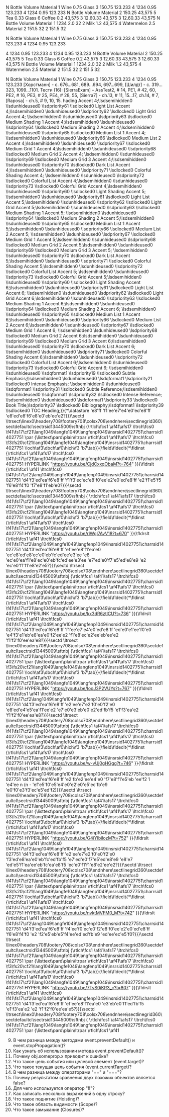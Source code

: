 N Bottle Volume Material 
1 Wine 0.75 Glass
3 150.75 123.233
4 1234 0.95 123.233
4 1234 0.95 123.233
N Bottle Volume Material 
2 150.25 43,575
5 Tea 0.33 Glass
6 Coffee 0.2 43,575
3 12.60.33 43,575
3 12.60.33 43,575
N Bottle Volume Material 
1 1234 2.0 32
2 Milk 1.2 43,575
4 Watermelon 2.5 Material
2 151.5 32
2 151.5 32

N Bottle Volume Material 
1 Wine 0.75 Glass
3 150.75 123.233
4 1234 0.95 123.233
4 1234 0.95 123.233

4 1234 0.95 123.233
4 1234 0.95 123.233
N Bottle Volume Material 
2 150.25 43,575
5 Tea 0.33 Glass
6 Coffee 0.2 43,575
3 12.60.33 43,575
3 12.60.33 43,575
N Bottle Volume Material 
1 1234 2.0 32
2 Milk 1.2 43,575
4 Watermelon 2.5 Material
2 151.5 32
2 151.5 32

N Bottle Volume Material 
1 Wine 0.75 Glass
3 150.75 123.233
4 1234 0.95 123.233
 [Хорстманн] - с. 676…681, 689…694, 697…699,
 [Шилдт] - c. 319…323, 1099…1101.
Тести (16): [SierraExam] – AssTest2, # 14,
 PE1, # 42, 60,
 PE2, # 16, 
 PE3, # 25,
 PE4, # 28, 55, 
 [Sierra7] - ch.13, # 11, 15…17, 
ch.14, # 7,
 [Raposa] - ch.5, # 9, 10, 15. 
hading Accent 4;\lsdsemihidden0 \lsdunhideused0 \lsdpriority61 \lsdlocked0 Light List Accent 4;\lsdsemihidden0 \lsdunhideused0 \lsdpriority62 \lsdlocked0 Light Grid Accent 4;
\lsdsemihidden0 \lsdunhideused0 \lsdpriority63 \lsdlocked0 Medium Shading 1 Accent 4;\lsdsemihidden0 \lsdunhideused0 \lsdpriority64 \lsdlocked0 Medium Shading 2 Accent 4;\lsdsemihidden0 \lsdunhideused0 \lsdpriority65 \lsdlocked0 Medium List 1 Accent 4;
\lsdsemihidden0 \lsdunhideused0 \lsdpriority66 \lsdlocked0 Medium List 2 Accent 4;\lsdsemihidden0 \lsdunhideused0 \lsdpriority67 \lsdlocked0 Medium Grid 1 Accent 4;\lsdsemihidden0 \lsdunhideused0 \lsdpriority68 \lsdlocked0 Medium Grid 2 Accent 4;
\lsdsemihidden0 \lsdunhideused0 \lsdpriority69 \lsdlocked0 Medium Grid 3 Accent 4;\lsdsemihidden0 \lsdunhideused0 \lsdpriority70 \lsdlocked0 Dark List Accent 4;\lsdsemihidden0 \lsdunhideused0 \lsdpriority71 \lsdlocked0 Colorful Shading Accent 4;
\lsdsemihidden0 \lsdunhideused0 \lsdpriority72 \lsdlocked0 Colorful List Accent 4;\lsdsemihidden0 \lsdunhideused0 \lsdpriority73 \lsdlocked0 Colorful Grid Accent 4;\lsdsemihidden0 \lsdunhideused0 \lsdpriority60 \lsdlocked0 Light Shading Accent 5;
\lsdsemihidden0 \lsdunhideused0 \lsdpriority61 \lsdlocked0 Light List Accent 5;\lsdsemihidden0 \lsdunhideused0 \lsdpriority62 \lsdlocked0 Light Grid Accent 5;\lsdsemihidden0 \lsdunhideused0 \lsdpriority63 \lsdlocked0 Medium Shading 1 Accent 5;
\lsdsemihidden0 \lsdunhideused0 \lsdpriority64 \lsdlocked0 Medium Shading 2 Accent 5;\lsdsemihidden0 \lsdunhideused0 \lsdpriority65 \lsdlocked0 Medium List 1 Accent 5;\lsdsemihidden0 \lsdunhideused0 \lsdpriority66 \lsdlocked0 Medium List 2 Accent 5;
\lsdsemihidden0 \lsdunhideused0 \lsdpriority67 \lsdlocked0 Medium Grid 1 Accent 5;\lsdsemihidden0 \lsdunhideused0 \lsdpriority68 \lsdlocked0 Medium Grid 2 Accent 5;\lsdsemihidden0 \lsdunhideused0 \lsdpriority69 \lsdlocked0 Medium Grid 3 Accent 5;
\lsdsemihidden0 \lsdunhideused0 \lsdpriority70 \lsdlocked0 Dark List Accent 5;\lsdsemihidden0 \lsdunhideused0 \lsdpriority71 \lsdlocked0 Colorful Shading Accent 5;\lsdsemihidden0 \lsdunhideused0 \lsdpriority72 \lsdlocked0 Colorful List Accent 5;
\lsdsemihidden0 \lsdunhideused0 \lsdpriority73 \lsdlocked0 Colorful Grid Accent 5;\lsdsemihidden0 \lsdunhideused0 \lsdpriority60 \lsdlocked0 Light Shading Accent 6;\lsdsemihidden0 \lsdunhideused0 \lsdpriority61 \lsdlocked0 Light List Accent 6;
\lsdsemihidden0 \lsdunhideused0 \lsdpriority62 \lsdlocked0 Light Grid Accent 6;\lsdsemihidden0 \lsdunhideused0 \lsdpriority63 \lsdlocked0 Medium Shading 1 Accent 6;\lsdsemihidden0 \lsdunhideused0 \lsdpriority64 \lsdlocked0 Medium Shading 2 Accent 6;
\lsdsemihidden0 \lsdunhideused0 \lsdpriority65 \lsdlocked0 Medium List 1 Accent 6;\lsdsemihidden0 \lsdunhideused0 \lsdpriority66 \lsdlocked0 Medium List 2 Accent 6;\lsdsemihidden0 \lsdunhideused0 \lsdpriority67 \lsdlocked0 Medium Grid 1 Accent 6;
\lsdsemihidden0 \lsdunhideused0 \lsdpriority68 \lsdlocked0 Medium Grid 2 Accent 6;\lsdsemihidden0 \lsdunhideused0 \lsdpriority69 \lsdlocked0 Medium Grid 3 Accent 6;\lsdsemihidden0 \lsdunhideused0 \lsdpriority70 \lsdlocked0 Dark List Accent 6;
\lsdsemihidden0 \lsdunhideused0 \lsdpriority71 \lsdlocked0 Colorful Shading Accent 6;\lsdsemihidden0 \lsdunhideused0 \lsdpriority72 \lsdlocked0 Colorful List Accent 6;\lsdsemihidden0 \lsdunhideused0 \lsdpriority73 \lsdlocked0 Colorful Grid Accent 6;
\lsdsemihidden0 \lsdunhideused0 \lsdqformat1 \lsdpriority19 \lsdlocked0 Subtle Emphasis;\lsdsemihidden0 \lsdunhideused0 \lsdqformat1 \lsdpriority21 \lsdlocked0 Intense Emphasis;
\lsdsemihidden0 \lsdunhideused0 \lsdqformat1 \lsdpriority31 \lsdlocked0 Subtle Reference;\lsdsemihidden0 \lsdunhideused0 \lsdqformat1 \lsdpriority32 \lsdlocked0 Intense Reference;
\lsdsemihidden0 \lsdunhideused0 \lsdqformat1 \lsdpriority33 \lsdlocked0 Book Title;\lsdpriority37 \lsdlocked0 Bibliography;\lsdqformat1 \lsdpriority39 \lsdlocked0 TOC Heading;}}{\*\datastore 
'e8\'ff \'f1\'ee\'e7\'e4\'e0\'ed\'e8\'ff \'e8\'ed\'e8\'f6\'e8\'e0\'eb\'ee\'e2?}}}\sectd \ltrsect\linex0\headery708\footery708\colsx708\endnhere\sectlinegrid360\sectdefaultcl\sectrsid13445009\sftnbj {\rtlch\fcs1 \af41\afs17 
\ltrch\fcs0 \f41\fs17\cf21\lang1049\langfe1049\langfenp1049\insrsid14027751\charrsid14027751 
\par {\listtext\pard\plain\ltrpar \rtlch\fcs1 \af41\afs17 \ltrch\fcs0 \f3\fs20\cf21\lang1049\langfe1049\langfenp1049\insrsid14027751\charrsid14027751 \loch\af3\dbch\af0\hich\f3 \'b7\tab}}{\field\fldedit{\*\fldinst {\rtlch\fcs1 \af41\afs17 \ltrch\fcs0 
\f41\fs17\cf21\lang1049\langfe1049\langfenp1049\insrsid14027751\charrsid14027751  HYPERLINK "https://youtu.be/CjdCxxqObaM?t=764" }}{\fldrslt {\rtlch\fcs1 \af41 \ltrch\fcs0 \f41\fs17\cf2\lang1049\langfe1049\langfenp1049\insrsid14027751\charrsid14027751 
\'d4\'f3\'ed\'ea\'f6\'e8\'ff \'f1\'f3\'ec\'ec\'e8\'f0\'ee\'e2\'e0\'ed\'e8\'ff \'e2\'f1\'e5\'f5 \'f6\'e8\'f4\'f0 \'f7\'e8\'f1\'eb\'e0?}}}\sectd \ltrsect\linex0\headery708\footery708\colsx708\endnhere\sectlinegrid360\sectdefaultcl\sectrsid13445009\sftnbj {
\rtlch\fcs1 \af41\afs17 \ltrch\fcs0 \f41\fs17\cf21\lang1049\langfe1049\langfenp1049\insrsid14027751\charrsid14027751 
\par {\listtext\pard\plain\ltrpar \rtlch\fcs1 \af41\afs17 \ltrch\fcs0 \f3\fs20\cf21\lang1049\langfe1049\langfenp1049\insrsid14027751\charrsid14027751 \loch\af3\dbch\af0\hich\f3 \'b7\tab}}{\field\fldedit{\*\fldinst {\rtlch\fcs1 \af41\afs17 \ltrch\fcs0 
\f41\fs17\cf21\lang1049\langfe1049\langfenp1049\insrsid14027751\charrsid14027751  HYPERLINK "https://youtu.be/rlWgI7AvV18?t=670" }}{\fldrslt {\rtlch\fcs1 \af41 \ltrch\fcs0 \f41\fs17\cf2\lang1049\langfe1049\langfenp1049\insrsid14027751\charrsid14027751 
\'d4\'f3\'ed\'ea\'f6\'e8\'ff \'ef\'ee\'e8\'f1\'ea\'e0 \'ec\'e8\'ed\'e8\'ec\'e0\'eb\'fc\'ed\'ee\'e3\'ee \'e8 \'ec\'e0\'ea\'f1\'e8\'ec\'e0\'eb\'fc\'ed\'ee\'e3\'ee \'e7\'ed\'e0\'f7\'e5\'ed\'e8\'e9 \'e2 \'ec\'e0\'f1\'f1\'e8\'e2\'e5?}}}\sectd \ltrsect
\linex0\headery708\footery708\colsx708\endnhere\sectlinegrid360\sectdefaultcl\sectrsid13445009\sftnbj {\rtlch\fcs1 \af41\afs17 \ltrch\fcs0 \f41\fs17\cf21\lang1049\langfe1049\langfenp1049\insrsid14027751\charrsid14027751 
\par {\listtext\pard\plain\ltrpar \rtlch\fcs1 \af41\afs17 \ltrch\fcs0 \f3\fs20\cf21\lang1049\langfe1049\langfenp1049\insrsid14027751\charrsid14027751 \loch\af3\dbch\af0\hich\f3 \'b7\tab}}{\field\fldedit{\*\fldinst {\rtlch\fcs1 \af41\afs17 \ltrch\fcs0 
\f41\fs17\cf21\lang1049\langfe1049\langfenp1049\insrsid14027751\charrsid14027751  HYPERLINK "https://youtu.be/kx3dR6ztICU?t=736" }}{\fldrslt {\rtlch\fcs1 \af41 \ltrch\fcs0 \f41\fs17\cf2\lang1049\langfe1049\langfenp1049\insrsid14027751\charrsid14027751 
\'d4\'f3\'ed\'ea\'f6\'e8\'ff \'f1\'ee\'e7\'e4\'e0\'ed\'e8\'ff \'ed\'e0\'e1\'ee\'f0\'e0 \'e4\'f3\'e1\'eb\'e8\'ea\'e0\'f2\'ee\'e2 \'f1\'e8\'ec\'e2\'ee\'eb\'ee\'e2 \'f1\'f2\'f0\'ee\'ea\'e8?}}}\sectd \ltrsect
\linex0\headery708\footery708\colsx708\endnhere\sectlinegrid360\sectdefaultcl\sectrsid13445009\sftnbj {\rtlch\fcs1 \af41\afs17 \ltrch\fcs0 \f41\fs17\cf21\lang1049\langfe1049\langfenp1049\insrsid14027751\charrsid14027751 
\par {\listtext\pard\plain\ltrpar \rtlch\fcs1 \af41\afs17 \ltrch\fcs0 \f3\fs20\cf21\lang1049\langfe1049\langfenp1049\insrsid14027751\charrsid14027751 \loch\af3\dbch\af0\hich\f3 \'b7\tab}}{\field\fldedit{\*\fldinst {\rtlch\fcs1 \af41\afs17 \ltrch\fcs0 
\f41\fs17\cf21\lang1049\langfe1049\langfenp1049\insrsid14027751\charrsid14027751  HYPERLINK "https://youtu.be/IooJ3P2VUYs?t=767" }}{\fldrslt {\rtlch\fcs1 \af41 \ltrch\fcs0 \f41\fs17\cf2\lang1049\langfe1049\langfenp1049\insrsid14027751\charrsid14027751 
\'d4\'f3\'ed\'ea\'f6\'e8\'ff \'e2\'ee\'e7\'e2\'f0\'e0\'f2\'e0 \'e8\'ed\'e4\'e5\'ea\'f1\'ee\'e2 \'e7\'e0\'e3\'eb\'e0\'e2\'ed\'fb\'f5 \'e1\'f3\'ea\'e2 \'f1\'f2\'f0\'ee\'ea\'e8?}}}\sectd \ltrsect
\linex0\headery708\footery708\colsx708\endnhere\sectlinegrid360\sectdefaultcl\sectrsid13445009\sftnbj {\rtlch\fcs1 \af41\afs17 \ltrch\fcs0 \f41\fs17\cf21\lang1049\langfe1049\langfenp1049\insrsid14027751\charrsid14027751 
\par {\listtext\pard\plain\ltrpar \rtlch\fcs1 \af41\afs17 \ltrch\fcs0 \f3\fs20\cf21\lang1049\langfe1049\langfenp1049\insrsid14027751\charrsid14027751 \loch\af3\dbch\af0\hich\f3 \'b7\tab}}{\field\fldedit{\*\fldinst {\rtlch\fcs1 \af41\afs17 \ltrch\fcs0 
\f41\fs17\cf21\lang1049\langfe1049\langfenp1049\insrsid14027751\charrsid14027751  HYPERLINK "https://youtu.be/w-vUj0gHGgg?t=746" }}{\fldrslt {\rtlch\fcs1 \af41 \ltrch\fcs0 \f41\fs17\cf2\lang1049\langfe1049\langfenp1049\insrsid14027751\charrsid14027751 
\'d4\'f3\'ed\'ea\'f6\'e8\'ff \'e2\'fb\'e2\'ee\'e4\'e0 \'f7\'e8\'f1\'e5\'eb \'ee\'f2 1 \'e4\'ee n (n - \'ef\'e5\'f0\'e5\'e4\'e0\'e2\'e0\'e5\'ec\'fb\'e9 \'e0\'f0\'e3\'f3\'ec\'e5\'ed\'f2)}}}\sectd \ltrsect
\linex0\headery708\footery708\colsx708\endnhere\sectlinegrid360\sectdefaultcl\sectrsid13445009\sftnbj {\rtlch\fcs1 \af41\afs17 \ltrch\fcs0 \f41\fs17\cf21\lang1049\langfe1049\langfenp1049\insrsid14027751\charrsid14027751 
\par {\listtext\pard\plain\ltrpar \rtlch\fcs1 \af41\afs17 \ltrch\fcs0 \f3\fs20\cf21\lang1049\langfe1049\langfenp1049\insrsid14027751\charrsid14027751 \loch\af3\dbch\af0\hich\f3 \'b7\tab}}{\field\fldedit{\*\fldinst {\rtlch\fcs1 \af41\afs17 \ltrch\fcs0 
\f41\fs17\cf21\lang1049\langfe1049\langfenp1049\insrsid14027751\charrsid14027751  HYPERLINK "https://youtu.be/G4iYlbilozM?t=752" }}{\fldrslt {\rtlch\fcs1 \af41 \ltrch\fcs0 \f41\fs17\cf2\lang1049\langfe1049\langfenp1049\insrsid14027751\charrsid14027751 
\'d4\'f3\'ed\'ea\'f6\'e8\'ff \'e2\'ee\'e7\'e2\'f0\'e0\'f2\'e0 \'f3\'ed\'e8\'ea\'e0\'eb\'fc\'ed\'fb\'f5 \'e7\'ed\'e0\'f7\'e5\'ed\'e8\'e9 \'e8\'e7 \'ed\'e5\'f1\'ea\'ee\'eb\'fc\'ea\'e8\'f5 \'ec\'e0\'f1\'f1\'e8\'e2\'ee\'e2?}}}\sectd \ltrsect
\linex0\headery708\footery708\colsx708\endnhere\sectlinegrid360\sectdefaultcl\sectrsid13445009\sftnbj {\rtlch\fcs1 \af41\afs17 \ltrch\fcs0 \f41\fs17\cf21\lang1049\langfe1049\langfenp1049\insrsid14027751\charrsid14027751 
\par {\listtext\pard\plain\ltrpar \rtlch\fcs1 \af41\afs17 \ltrch\fcs0 \f3\fs20\cf21\lang1049\langfe1049\langfenp1049\insrsid14027751\charrsid14027751 \loch\af3\dbch\af0\hich\f3 \'b7\tab}}{\field\fldedit{\*\fldinst {\rtlch\fcs1 \af41\afs17 \ltrch\fcs0 
\f41\fs17\cf21\lang1049\langfe1049\langfenp1049\insrsid14027751\charrsid14027751  HYPERLINK "https://youtu.be/nvktMVFM0_M?t=742" }}{\fldrslt {\rtlch\fcs1 \af41 \ltrch\fcs0 \f41\fs17\cf2\lang1049\langfe1049\langfenp1049\insrsid14027751\charrsid14027751 
\'d4\'f3\'ed\'ea\'f6\'e8\'ff \'f4\'ee\'f0\'ec\'e0\'f2\'e8\'f0\'ee\'e2\'e0\'ed\'e8\'ff \'f6\'e8\'f4\'f0 \'e2 \'f2\'e5\'eb\'e5\'f4\'ee\'ed\'ed\'fb\'e9 \'ed\'ee\'ec\'e5\'f0?}}}\sectd \ltrsect
\linex0\headery708\footery708\colsx708\endnhere\sectlinegrid360\sectdefaultcl\sectrsid13445009\sftnbj {\rtlch\fcs1 \af41\afs17 \ltrch\fcs0 \f41\fs17\cf21\lang1049\langfe1049\langfenp1049\insrsid14027751\charrsid14027751 
\par {\listtext\pard\plain\ltrpar \rtlch\fcs1 \af41\afs17 \ltrch\fcs0 \f3\fs20\cf21\lang1049\langfe1049\langfenp1049\insrsid14027751\charrsid14027751 \loch\af3\dbch\af0\hich\f3 \'b7\tab}}{\field\fldedit{\*\fldinst {\rtlch\fcs1 \af41\afs17 \ltrch\fcs0 
\f41\fs17\cf21\lang1049\langfe1049\langfenp1049\insrsid14027751\charrsid14027751  HYPERLINK "https://youtu.be/7TvS0iKR3_c?t=807" }}{\fldrslt {\rtlch\fcs1 \af41 \ltrch\fcs0 \f41\fs17\cf2\lang1049\langfe1049\langfenp1049\insrsid14027751\charrsid14027751 
\'d4\'f3\'ed\'ea\'f6\'e8\'ff \'ef\'ee\'e8\'f1\'ea\'e0 \'e3\'eb\'e0\'f1\'ed\'fb\'f5 \'e1\'f3\'ea\'e2 \'e2 \'f1\'f2\'f0\'ee\'ea\'e5?}}}\sectd \ltrsect\linex0\headery708\footery708\colsx708\endnhere\sectlinegrid360\sectdefaultcl\sectrsid13445009\sftnbj {
\rtlch\fcs1 \af41\afs17 \ltrch\fcs0 \f41\fs17\cf21\lang1049\langfe1049\langfenp1049\insrsid14027751\charrsid14027751 
\par {\listtext\pard\plain\ltrpar \rtlch\fcs1 \af41


9. В чем разница между методами event.preventDefault() и event.stopPropagation()?
10. Как узнать об использовании метода event.preventDefault()?
11. Почему obj.someprop.x приводит к ошибке?
12. Что такое цель события или целевой элемент (event.target)?
13. Что такое текущая цель события (event.currentTarget)?
14. В чем разница между операторами "==" и "==="?
15. Почему результатом сравнения двух похожих объектов является false?
16. Для чего используется оператор "!!"?
17. Как записать несколько выражений в одну строку?
18. Что такое поднятие (Hoisting)?
19. Что такое область видимости (Scope)?
20. Что такое замыкание (Closures)?
